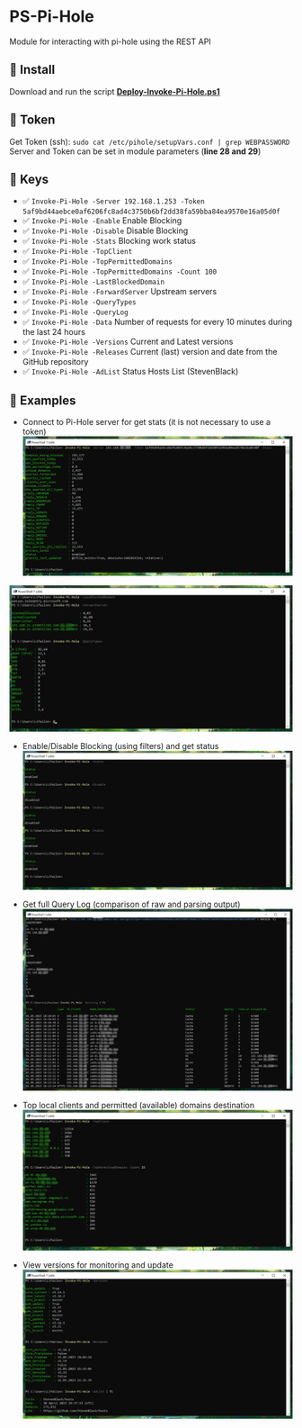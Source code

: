 # PS-Pi-Hole
Module for interacting with pi-hole using the REST API

## 🚀 Install
Download and run the script **[Deploy-Invoke-Pi-Hole.ps1](https://github.com/Lifailon/PS-Pi-Hole/blob/rsa/Deploy-Invoke-Pi-Hole.ps1)**

## 🔐 Token
Get Token (ssh): `sudo cat /etc/pihole/setupVars.conf | grep WEBPASSWORD` \
Server and Token can be set in module parameters (**line 28 and 29**)

## 🔑 Keys
- ✅ `Invoke-Pi-Hole -Server 192.168.1.253 -Token 5af9bd44aebce0af6206fc8ad4c3750b6bf2dd38fa59bba84ea9570e16a05d0f`
- ✅ `Invoke-Pi-Hole -Enable` Enable Blocking
- ✅ `Invoke-Pi-Hole -Disable` Disable Blocking
- ✅ `Invoke-Pi-Hole -Stats` Blocking work status
- ✅ `Invoke-Pi-Hole -TopClient`
- ✅ `Invoke-Pi-Hole -TopPermittedDomains`
- ✅ `Invoke-Pi-Hole -TopPermittedDomains -Count 100`
- ✅ `Invoke-Pi-Hole -LastBlockedDomain`
- ✅ `Invoke-Pi-Hole -ForwardServer` Upstream servers
- ✅ `Invoke-Pi-Hole -QueryTypes`
- ✅ `Invoke-Pi-Hole -QueryLog`
- ✅ `Invoke-Pi-Hole -Data` Number of requests for every 10 minutes during the last 24 hours
- ✅ `Invoke-Pi-Hole -Versions` Current and Latest versions
- ✅ `Invoke-Pi-Hole -Releases` Current (last) version and date from the GitHub repository
- ✅ `Invoke-Pi-Hole -AdList` Status Hosts List (StevenBlack)

## 🎉 Examples
- Connect to Pi-Hole server for get stats (it is not necessary to use a token)
![Image alt](https://github.com/Lifailon/PS-Pi-Hole/blob/rsa/Screen/Invoke-Pi-Hole-Stats.jpg)

![Image alt](https://github.com/Lifailon/PS-Pi-Hole/blob/rsa/Screen/Invoke-Pi-Hole-Statistics.jpg)

- Enable/Disable Blocking (using filters) and get status
![Image alt](https://github.com/Lifailon/PS-Pi-Hole/blob/rsa/Screen/Invoke-Pi-Hole-Status.jpg)

- Get full Query Log (comparison of raw and parsing output)
![Image alt](https://github.com/Lifailon/PS-Pi-Hole/blob/rsa/Screen/Invoke-Pi-Hole-QueryLog.jpg)

- Top local clients and permitted (available) domains destination
![Image alt](https://github.com/Lifailon/PS-Pi-Hole/blob/rsa/Screen/Invoke-Pi-Hole-Top.jpg)

- View versions for monitoring and update
![Image alt](https://github.com/Lifailon/PS-Pi-Hole/blob/rsa/Screen/Invoke-Pi-Hole-Versions.jpg)

